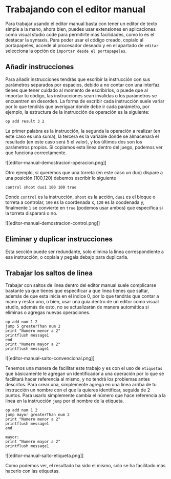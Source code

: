 # Trabajando con el editor manual

Para trabajar usando el editor manual basta con tener un editor de texto simple a la mano, ahora bien, puedes usar extensiones en aplicaciones como visual studio code para permitirte mas facilidades, como lo es el destacar la syntaxis. Para poder usar el código creado, copialo al portapapeles, accede al procesador deseado y en el apartado de `editar` selecciona la opción de `importar desde el portapapeles`.

## Añadir instrucciones

Para añadir instrucciones tendrás que escribir la instrucción con sus parámetros separados por espacios, debido a no contar con una interfaz tienes que tener cuidado al momento de escribirlos, o puede que al importar tu código, las instrucciones sean invalidas o los parámetros se encuentren en desorden. La forma de escribir cada instrucción suele variar por lo que tendrás que averiguar donde debe ir cada parámetro, por ejemplo, la estructura de la instrucción de operación es la siguiente:

``` 
op add result 3 2
```

La primer palabra es la instrucción, la segunda la operación a realizar (en este caso es una suma), la tercera es la variable donde se almacenará el resultado (en este caso será 5 el valor), y los últimos dos son los parámetros propios. Si copiamos esta linea dentro del juego, podemos ver que funciona correctamente.

![[editor-manual-demostracion-operacion.png]]

Otro ejemplo, si queremos que una torreta (en este caso un duo) dispare a una posición (100,120) debemos escribir lo siguiente

```
control shoot duo1 100 100 true
```

Donde `control` es la instrucción, `shoot` es la acción, `duo1` es el bloque o torreta a controlar, `100` es la coordenada x, `120` es la coodenada y, finalmente `1` se convierte en `true` (podemos usar ambos) que especifica si la torreta disparará o no.

![[editor-manual-demostracion-control.png]]

## Eliminar y duplicar instrucciones

Esta sección puede ser redundante, solo elimina la linea correspondiente a esa instrucción, o copiala y pegala debajo para duplicarla.

## Trabajar los saltos de linea

Trabajar con saltos de linea dentro del editor manual suele complicarse bastante ya que tienes que especificar a que linea tienes que saltar, además de que esta inicia en el indice 0, por lo que tendrás que contar a mano y restar uno, o bien, usar una guía dentro de un editor como visual studio, además de esto, no se actualizarán de manera automática si eliminas o agregas nuevas operaciones.

``` linenums="1"
op add num 1 2
jump 5 greaterThan num 2
print "Numero menor a 2"
printflush message1
end
print "Numero mayor a 2"
printflush message1
```

![[editor-manual-salto-convencional.png]]

Tenemos una manera de facilitar este trabajo y es con el uso de `etiquetas` que básicamente le agregan un identificador a una operación por lo que se facilitará hacer referencia al mismo, y no tendrá los problemas antes descritos. Para crear una, simplemente agrega en una linea arriba de tu instrucción un nombre con el que la quieres identificar, seguida de 2 puntos. Para usarlo simplemente cambia el número que hace referencia a la linea en la instrucción `jump` por el nombre de la etiqueta.

``` linenums="1"
op add num 1 2
jump mayor greaterThan num 2
print "Numero menor a 2"
printflush message1
end

mayor:
print "Numero mayor a 2"
printflush message1
```

![[editor-manual-salto-etiqueta.png]]

Como podemos ver, el resultado ha sido el mismo, solo se ha facilitado más hacerlo con las etiquetas.